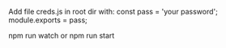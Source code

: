Add file creds.js in root dir with: 
const pass = 'your password';
module.exports = pass;

npm run watch
or
npm run start
